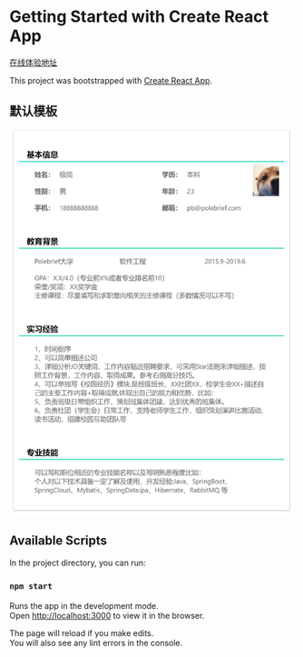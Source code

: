# Getting Started with Create React App

[在线体验地址](https://react-resume-beige.vercel.app/)

This project was bootstrapped with [Create React App](https://github.com/facebook/create-react-app).

## 默认模板
![](./src/imgs/demo0.png)

## Available Scripts

In the project directory, you can run:

### `npm start`

Runs the app in the development mode.\
Open [http://localhost:3000](http://localhost:3000) to view it in the browser.

The page will reload if you make edits.\
You will also see any lint errors in the console.